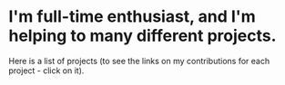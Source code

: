# I'm full-time enthusiast, and I'm helping to many different projects.
Here is a list of projects (to see the links on my contributions for each project - click on it).
